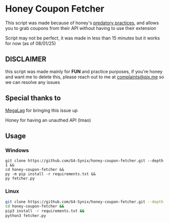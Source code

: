 # Honey Coupon Fetcher
This script was made because of honey's [predatory practices](https://www.youtube.com/watch?v=vc4yL3YTwWk), and allows you to grab coupons from their API without having to use their extension

Script may not be perfect, it was made in less than 15 minutes but it works for now (as of 08/01/25)

## DISCLAIMER
this script was made mainly for **FUN** and practice purposes, if you're honey and want me to delete this, please reach out to me at [complaints@qjx.me](mailto:complaints@qjx.me) so we can resolve any issues
## Special thanks to
[MegaLag](https://www.youtube.com/@MegaLag) for bringing this issue up

Honey for having an unauthed API (lmao)

## Usage
### Windows
```batch
git clone https://github.com/G4-Synix/honey-coupon-fetcher.git --depth 1 &&
cd honey-coupon-fetcher &&
py -m pip install -r requirements.txt &&
py fetcher.py
```
### Linux
```bash
git clone https://github.com/G4-Synix/honey-coupon-fetcher.git --depth 1 &&
cd honey-coupon-fetcher &&
pip3 install -r requirements.txt &&
python3 fetcher.py
```


